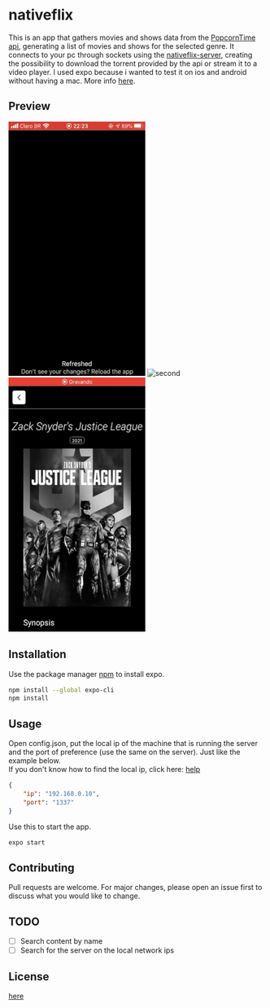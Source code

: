 # nativeflix

This is an app that gathers movies and shows data from the [PopcornTime api](https://github.com/msmaiaa/popcorn-api-enhanced), generating a list of movies and shows for the selected genre. It connects to your pc through sockets using the [nativeflix-server](https://github.com/msmaiaa/nativeflix-server), creating the possibility to download the torrent provided by the api or stream it to a video player. I used expo because i wanted to test it on ios and android without having a mac. More info [here](https://github.com/msmaiaa/nativeflix-server).

## Preview

![first](./assets/git/first.gif)
![second](./assets/git/second.gif)
![third](./assets/git/third.gif)

## Installation

Use the package manager [npm](https://www.npmjs.com/) to install expo.

```bash
npm install --global expo-cli
npm install
```

## Usage

Open config.json, put the local ip of the machine that is running the server and the port of preference (use the same on the server). Just like the example below.  
If you don't know how to find the local ip, click here: [help](https://lifehacker.com/how-to-find-your-local-and-external-ip-address-5833108#:~:text=Open%20up%20the%20Command%20Prompt,is%20your%20local%20IP%20address.)
```json
{
    "ip": "192.168.0.10",
    "port": "1337"
}
```

Use this to start the app.
```bash
expo start
```

## Contributing
Pull requests are welcome. For major changes, please open an issue first to discuss what you would like to change.

## TODO
- [ ] Search content by name
- [ ] Search for the server on the local network ips

## License
[here](https://github.com/msmaiaa/nativeflix/blob/main/LICENSE)

